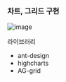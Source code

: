 ### 차트, 그리드 구현

![image](https://user-images.githubusercontent.com/58963042/216545449-0722a735-8df3-484b-9de9-6ad5e4a9f469.png)


라이브러리
- ant-design
- highcharts
- AG-grid
